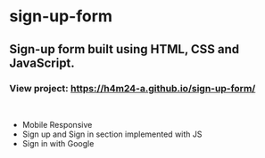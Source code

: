 # sign-up-form
## Sign-up form built using HTML, CSS and JavaScript.

### View project: https://h4m24-a.github.io/sign-up-form/

<br>

- Mobile Responsive
- Sign up and Sign in section implemented with JS
- Sign in with Google 